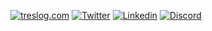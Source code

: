 <p align="center">
       <a href="https://treslog.com" target="_blank"><img alt="treslog.com" src="https://img.shields.io/badge/treslog.com-0d1117.svg?style=for-the-badge&logo=firefox&logoColor=%ce5842"></a>
      <a href="https://twitter.com/treslog" target="_blank"><img alt="Twitter" src="https://img.shields.io/badge/twitter-0d1117.svg?style=for-the-badge&logo=twitter&logoColor=%2CA5E0"></a>
      <a href="https://linkedin.com/in/tri" target="_blank"><img alt="Linkedin" src="https://img.shields.io/badge/linkedin-0d1117.svg?style=for-the-badge&logo=linkedin&logoColor=%2CA5E0"></a>
      <a href="https://discord.com" target="_blank"><img alt="Discord" src="https://img.shields.io/badge/tres%230013-0d1117.svg?style=for-the-badge&logo=discord&logoColor=white"></a>
</p>
